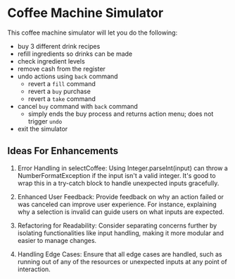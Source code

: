 # Coffee Machine Simulator

This coffee machine simulator will let you do the following:
- buy 3 different drink recipes
- refill ingredients so drinks can be made
- check ingredient levels
- remove cash from the register
- undo actions using `back` command
  - revert a `fill` command
  - revert a `buy` purchase
  - revert a `take` command
- cancel `buy` command with `back` command
  - simply ends the buy process and returns action menu; does not trigger `undo`
- exit the simulator

## Ideas For Enhancements

1. Error Handling in selectCoffee: Using Integer.parseInt(input) can throw a NumberFormatException if the input isn't a valid integer. It's good to wrap this in a try-catch block to handle unexpected inputs gracefully.

2. Enhanced User Feedback: Provide feedback on why an action failed or was canceled can improve user experience. For instance, explaining why a selection is invalid can guide users on what inputs are expected.

3. Refactoring for Readability: Consider separating concerns further by isolating functionalities like input handling, making it more modular and easier to manage changes.

4. Handling Edge Cases: Ensure that all edge cases are handled, such as running out of any of the resources or unexpected inputs at any point of interaction.